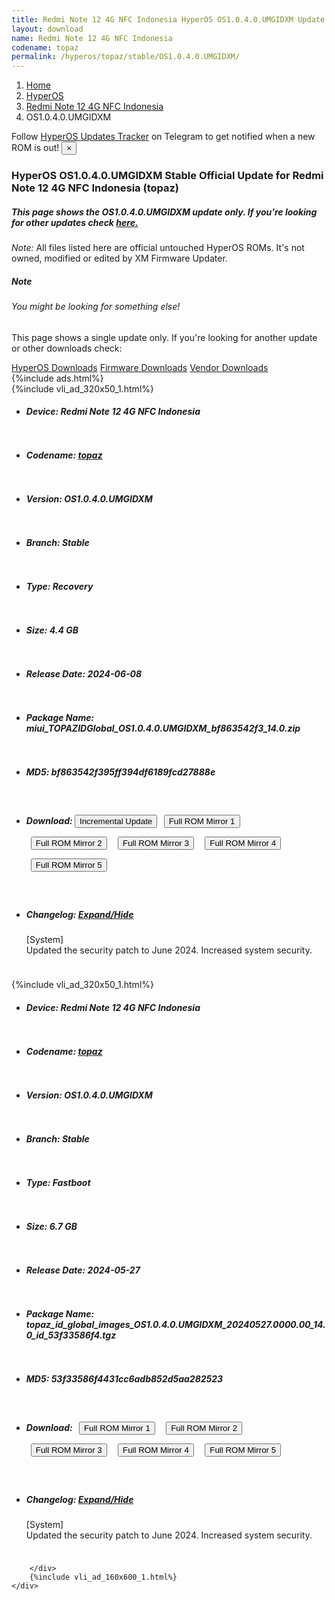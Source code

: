 ```yaml
---
title: Redmi Note 12 4G NFC Indonesia HyperOS OS1.0.4.0.UMGIDXM Update
layout: download
name: Redmi Note 12 4G NFC Indonesia
codename: topaz
permalink: /hyperos/topaz/stable/OS1.0.4.0.UMGIDXM/
---
```

<nav aria-label="breadcrumb">
    <ol class="breadcrumb">
        <li class="breadcrumb-item"><a href="/">Home</a></li>
        <li class="breadcrumb-item"><a href="/hyperos/">HyperOS</a></li>
        <li class="breadcrumb-item"><a href="/hyperos/topaz/">Redmi Note 12 4G NFC Indonesia</a></li>
        <li class="breadcrumb-item active" aria-current="page">OS1.0.4.0.UMGIDXM</li>
    </ol>
</nav>
<div class="alert alert-primary alert-dismissible fade show" role="alert">
    Follow <a href="https://t.me/MIUIUpdatesTracker" class="alert-link">HyperOS Updates Tracker</a> on Telegram to get
    notified when a new ROM is out!
    <button type="button" class="close" data-dismiss="alert" aria-label="Close">
        <span aria-hidden="true">&times;</span>
    </button>
</div>
<div class="col-12 mx-auto">
    <h3 class="title bg-light p-2 rounded">HyperOS OS1.0.4.0.UMGIDXM Stable Official Update for Redmi Note 12 4G NFC Indonesia (topaz)</h3>
    <h5>This page shows the OS1.0.4.0.UMGIDXM update only. If you're looking for other updates check
        <a href="/hyperos/topaz/">here.</a></h5>
    <p><i>Note: </i>All files listed here are official untouched HyperOS ROMs.
        It's not owned, modified or edited by XM Firmware Updater.</p>
    <div class="card">
        <div class="card-body">
            <h5 class="card-title">Note</h5>
            <h6 class="card-subtitle mb-2 text-muted">You might be looking for something else!</h6>
            <p class="card-text">This page shows a single update only.
                If you're looking for another update or other downloads check:</p>
            <a href="/hyperos/" class="card-link">HyperOS Downloads</a>
            <a href="/firmware/" class="card-link">Firmware Downloads</a>
            <a href="/vendor/" class="card-link">Vendor Downloads</a>
        </div>
    </div>
    {%include ads.html%}
    <div class="row justify-content-center">
        <div class="col-10" id="downloads">
                    <div class="card card-body">
            {%include vli_ad_320x50_1.html%}
            <ul class="list-unstyled">
                <li style="padding-bottom: 10px;">
                    <h5><b>Device: </b>Redmi Note 12 4G NFC Indonesia</h5>
                </li>
                <li style="padding-bottom: 10px;">
                    <h5><b>Codename: </b> <a href="/hyperos/topaz/" target="_blank">topaz</a> </h5>
                </li>
                <li style="padding-bottom: 10px;">
                    <h5><b>Version: </b>OS1.0.4.0.UMGIDXM</h5>
                </li>
                <li style="padding-bottom: 10px;">
                    <h5><b>Branch: </b>Stable</h5>
                </li>
                <li style="padding-bottom: 10px;">
                    <h5><b>Type: </b>Recovery</h5>
                </li>
                <li style="padding-bottom: 10px;">
                    <h5><b>Size: </b>4.4 GB</h5>
                </li>
                <li style="padding-bottom: 10px;">
                    <h5><b>Release Date: </b>2024-06-08</h5>
                </li>
                <li style="padding-bottom: 10px;">
                    <h5><b>Package Name: </b><span id="filename" class="text-dark">miui_TOPAZIDGlobal_OS1.0.4.0.UMGIDXM_bf863542f3_14.0.zip</span></h5>
                </li>
                <li style="padding-bottom: 10px;">
                    <h5><b>MD5: </b><span id="md5" class="text-muted">bf863542f395ff394df6189fcd27888e</span></h5>
                </li>
                <li style="padding-bottom: 10px;">
                    <h5><b>Download: </b><button type="button" id="incremental_download" class="btn btn-warning" onclick="window.open('https://cdnorg.d.miui.com/OS1.0.4.0.UMGIDXM/miui-blockota-topaz_id_global-OS1.0.3.0.UMGIDXM-OS1.0.4.0.UMGIDXM-318ed3a7af-14.0.zip', '_blank');"><i class="fa fa-download"></i> Incremental Update</button> <button type="button" id="download" class="btn btn-primary" style="margin: 7px;" onclick="window.open('https://cdnorg.d.miui.com/OS1.0.4.0.UMGIDXM/miui_TOPAZIDGlobal_OS1.0.4.0.UMGIDXM_bf863542f3_14.0.zip', '_blank');"><i class="fa fa-download"></i> Full ROM Mirror 1</button> <button type="button" id="download" class="btn btn-primary" style="margin: 7px;" onclick="window.open('https://bkt-sgp-miui-ota-update-alisgp.oss-ap-southeast-1.aliyuncs.com/OS1.0.4.0.UMGIDXM/miui_TOPAZIDGlobal_OS1.0.4.0.UMGIDXM_bf863542f3_14.0.zip', '_blank');"><i class="fa fa-download"></i> Full ROM Mirror 2</button> <button type="button" id="download" class="btn btn-primary" style="margin: 7px;" onclick="window.open('https://bn.d.miui.com/OS1.0.4.0.UMGIDXM/miui_TOPAZIDGlobal_OS1.0.4.0.UMGIDXM_bf863542f3_14.0.zip', '_blank');"><i class="fa fa-download"></i> Full ROM Mirror 3</button> <button type="button" id="download" class="btn btn-primary" style="margin: 7px;" onclick="window.open('https://bigota.d.miui.com/OS1.0.4.0.UMGIDXM/miui_TOPAZIDGlobal_OS1.0.4.0.UMGIDXM_bf863542f3_14.0.zip', '_blank');"><i class="fa fa-download"></i> Full ROM Mirror 4</button> <button type="button" id="download" class="btn btn-primary" style="margin: 7px;" onclick="window.open('https://hugeota.d.miui.com/OS1.0.4.0.UMGIDXM/miui_TOPAZIDGlobal_OS1.0.4.0.UMGIDXM_bf863542f3_14.0.zip', '_blank');"><i class="fa fa-download"></i> Full ROM Mirror 5</button></h5>
                </li>
                <li style="padding-bottom: 10px;">
                    <h5><b>Changelog: </b><a href="#topaz_1_changelog" data-toggle="collapse" role="button"
                            aria-expanded="false" aria-controls="topaz_1_changelog"> <i class="fa fa-arrow-down"
                                aria-hidden="true"></i> Expand/Hide</a></h5>
                    <div class="collapse" id="topaz_1_changelog">
                        <p id="changelog_text">[System]<br>Updated the security patch to June 2024. Increased system security.</p>
                    </div>
                </li>
            </ul>
        </div>
        <div class="card card-body">
            {%include vli_ad_320x50_1.html%}
            <ul class="list-unstyled">
                <li style="padding-bottom: 10px;">
                    <h5><b>Device: </b>Redmi Note 12 4G NFC Indonesia</h5>
                </li>
                <li style="padding-bottom: 10px;">
                    <h5><b>Codename: </b> <a href="/hyperos/topaz/" target="_blank">topaz</a> </h5>
                </li>
                <li style="padding-bottom: 10px;">
                    <h5><b>Version: </b>OS1.0.4.0.UMGIDXM</h5>
                </li>
                <li style="padding-bottom: 10px;">
                    <h5><b>Branch: </b>Stable</h5>
                </li>
                <li style="padding-bottom: 10px;">
                    <h5><b>Type: </b>Fastboot</h5>
                </li>
                <li style="padding-bottom: 10px;">
                    <h5><b>Size: </b>6.7 GB</h5>
                </li>
                <li style="padding-bottom: 10px;">
                    <h5><b>Release Date: </b>2024-05-27</h5>
                </li>
                <li style="padding-bottom: 10px;">
                    <h5><b>Package Name: </b><span id="filename" class="text-dark">topaz_id_global_images_OS1.0.4.0.UMGIDXM_20240527.0000.00_14.0_id_53f33586f4.tgz</span></h5>
                </li>
                <li style="padding-bottom: 10px;">
                    <h5><b>MD5: </b><span id="md5" class="text-muted">53f33586f4431cc6adb852d5aa282523</span></h5>
                </li>
                <li style="padding-bottom: 10px;">
                    <h5><b>Download: </b> <button type="button" id="download" class="btn btn-primary" style="margin: 7px;" onclick="window.open('https://cdnorg.d.miui.com/OS1.0.4.0.UMGIDXM/topaz_id_global_images_OS1.0.4.0.UMGIDXM_20240527.0000.00_14.0_id_53f33586f4.tgz', '_blank');"><i class="fa fa-download"></i> Full ROM Mirror 1</button> <button type="button" id="download" class="btn btn-primary" style="margin: 7px;" onclick="window.open('https://bkt-sgp-miui-ota-update-alisgp.oss-ap-southeast-1.aliyuncs.com/OS1.0.4.0.UMGIDXM/topaz_id_global_images_OS1.0.4.0.UMGIDXM_20240527.0000.00_14.0_id_53f33586f4.tgz', '_blank');"><i class="fa fa-download"></i> Full ROM Mirror 2</button> <button type="button" id="download" class="btn btn-primary" style="margin: 7px;" onclick="window.open('https://bn.d.miui.com/OS1.0.4.0.UMGIDXM/topaz_id_global_images_OS1.0.4.0.UMGIDXM_20240527.0000.00_14.0_id_53f33586f4.tgz', '_blank');"><i class="fa fa-download"></i> Full ROM Mirror 3</button> <button type="button" id="download" class="btn btn-primary" style="margin: 7px;" onclick="window.open('https://bigota.d.miui.com/OS1.0.4.0.UMGIDXM/topaz_id_global_images_OS1.0.4.0.UMGIDXM_20240527.0000.00_14.0_id_53f33586f4.tgz', '_blank');"><i class="fa fa-download"></i> Full ROM Mirror 4</button> <button type="button" id="download" class="btn btn-primary" style="margin: 7px;" onclick="window.open('https://hugeota.d.miui.com/OS1.0.4.0.UMGIDXM/topaz_id_global_images_OS1.0.4.0.UMGIDXM_20240527.0000.00_14.0_id_53f33586f4.tgz', '_blank');"><i class="fa fa-download"></i> Full ROM Mirror 5</button></h5>
                </li>
                <li style="padding-bottom: 10px;">
                    <h5><b>Changelog: </b><a href="#topaz_2_changelog" data-toggle="collapse" role="button"
                            aria-expanded="false" aria-controls="topaz_2_changelog"> <i class="fa fa-arrow-down"
                                aria-hidden="true"></i> Expand/Hide</a></h5>
                    <div class="collapse" id="topaz_2_changelog">
                        <p id="changelog_text">[System]<br>Updated the security patch to June 2024. Increased system security.</p>
                    </div>
                </li>
            </ul>
        </div>

        </div>
        {%include vli_ad_160x600_1.html%}
    </div>
</div>
